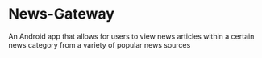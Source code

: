 # News-Gateway

An Android app that allows for users to view news articles within a certain news category from a variety of popular news sources
